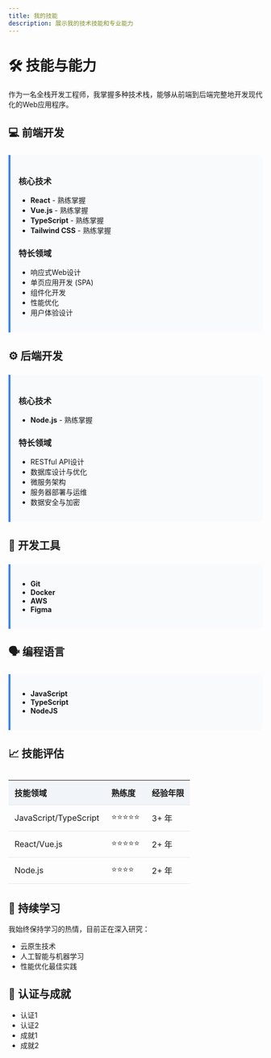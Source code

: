 ```yaml
---
title: 我的技能
description: 展示我的技术技能和专业能力
---
```


# 🛠️ 技能与能力

作为一名全栈开发工程师，我掌握多种技术栈，能够从前端到后端完整地开发现代化的Web应用程序。

## 💻 前端开发

<div class="skill-category">

### 核心技术
- **React** - 熟练掌握
- **Vue.js** - 熟练掌握
- **TypeScript** - 熟练掌握
- **Tailwind CSS** - 熟练掌握

### 特长领域
- 响应式Web设计
- 单页应用开发 (SPA)
- 组件化开发
- 性能优化
- 用户体验设计

</div>

## ⚙️ 后端开发

<div class="skill-category">

### 核心技术
- **Node.js** - 熟练掌握


### 特长领域
- RESTful API设计
- 数据库设计与优化
- 微服务架构
- 服务器部署与运维
- 数据安全与加密

</div>

## 🔧 开发工具

<div class="skill-category">

- **Git**
- **Docker**
- **AWS**
- **Figma**

</div>

## 🗣️ 编程语言

<div class="skill-category">

- **JavaScript**
- **TypeScript**
- **NodeJS**


</div>

## 📈 技能评估

<div class="skills-chart">

| 技能领域 | 熟练度 | 经验年限 |
|---------|--------|----------|
| JavaScript/TypeScript | ⭐⭐⭐⭐⭐ | 3+ 年 |
| React/Vue.js | ⭐⭐⭐⭐⭐ | 2+ 年 |
| Node.js | ⭐⭐⭐⭐ | 2+ 年 |


</div>

## 🎯 持续学习

我始终保持学习的热情，目前正在深入研究：

- 云原生技术
- 人工智能与机器学习
- 性能优化最佳实践

## 📜 认证与成就

- 认证1
- 认证2
- 成就1
- 成就2

<style>
.skill-category {
  margin: 1.5rem 0;
  padding: 1rem;
  border-left: 4px solid #3b82f6;
  background: #f8fafc;
  border-radius: 0 8px 8px 0;
}

.skills-chart {
  margin: 2rem 0;
}

.skills-chart table {
  width: 100%;
  border-collapse: collapse;
}

.skills-chart th,
.skills-chart td {
  padding: 0.75rem;
  text-align: left;
  border-bottom: 1px solid #e2e8f0;
}

.skills-chart th {
  background: #f1f5f9;
  font-weight: 600;
}
</style>